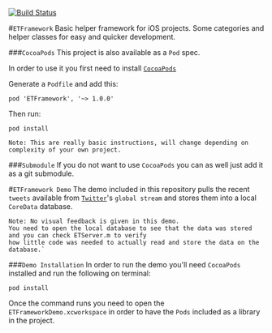 [![Build Status](https://travis-ci.org/esttorhe/ETFramework.png?branch=master)](https://travis-ci.org/esttorhe/ETFramework)

#`ETFramework`
Basic helper framework for iOS projects. 
Some categories and helper classes for easy and quicker development.

###`CocoaPods`
This project is also available as a `Pod` spec.

In order to use it you first need to install [`CocoaPods`](http://cocoapods.org)

Generate a `Podfile` and add this:

`pod 'ETFramework', '~> 1.0.0'`

Then run:
``` 
pod install
```

`Note: This are really basic instructions, will change depending on complexity of your own project.`

###`Submodule`
If you do not want to use `CocoaPods` you can as well just add it as a git submodule.

#`ETFramework Demo`
The demo included in this repository pulls the recent `tweets` available from [`Twitter`](http://twitter.com)'s `global stream` and stores them into a local `CoreData` database.

```
Note: No visual feedback is given in this demo.  
You need to open the local database to see that the data was stored and you can check ETServer.m to verify 
how little code was needed to actually read and store the data on the database.`
```

###`Demo Installation`
In order to run the demo you'll need `CocoaPods` installed and run the following on terminal:
```
pod install
```

Once the command runs you need to open the `ETFrameworkDemo.xcworkspace` in order to have the `Pods` included as a library in the project.
